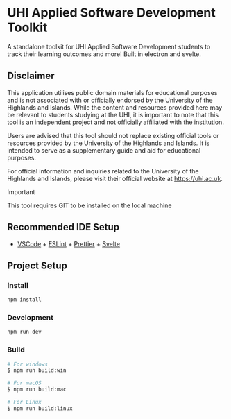 # UHI Applied Software Development Toolkit

A standalone toolkit for UHI Applied Software Development students to track their learning outcomes and more!
Built in electron and svelte.

## Disclaimer

This application utilises public domain materials for educational purposes and is not associated with or officially endorsed by the University of the Highlands and Islands. While the content and resources provided here may be relevant to students studying at the UHI, it is important to note that this tool is an independent project and not officially affiliated with the institution.

Users are advised that this tool should not replace existing official tools or resources provided by the University of the Highlands and Islands. It is intended to serve as a supplementary guide and aid for educational purposes.

For official information and inquiries related to the University of the Highlands and Islands, please visit their official website at <https://uhi.ac.uk>.

> [!Important]
> This tool requires GIT to be installed on the local machine

## Recommended IDE Setup

- [VSCode](https://code.visualstudio.com/) + [ESLint](https://marketplace.visualstudio.com/items?itemName=dbaeumer.vscode-eslint) + [Prettier](https://marketplace.visualstudio.com/items?itemName=esbenp.prettier-vscode) + [Svelte](https://marketplace.visualstudio.com/items?itemName=svelte.svelte-vscode)

## Project Setup

### Install

```bash
npm install
```

### Development

```bash
npm run dev
```

### Build

```bash
# For windows
$ npm run build:win

# For macOS
$ npm run build:mac

# For Linux
$ npm run build:linux
```

